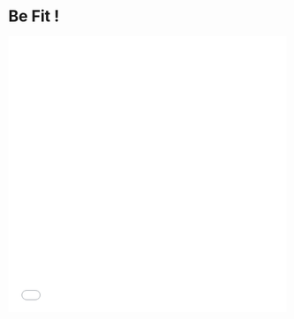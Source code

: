 # Be Fit !

<iframe src="prep.pdf" width="100%" height="500" frameborder="0" />

[home](./) - [2](./page2.md) 
